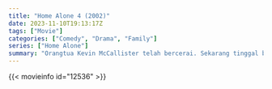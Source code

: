 ```yaml
---
title: "Home Alone 4 (2002)"
date: 2023-11-10T19:13:17Z
tags: ["Movie"]
categories: ["Comedy", "Drama", "Family"]
series: ["Home Alone"]
summary: "Orangtua Kevin McCallister telah bercerai. Sekarang tinggal bersama ibunya, ia memutuskan untuk menghabiskan Natal bersama ayahnya di mansion pacar kaya ayahnya, Natalie. Sementara itu, perampok Marv Merchants, salah satu penjahat dari dua film sebelumnya, bermitra dengan seorang penjahat baru bernama Vera untuk merampok mansion Natalie."
---
```


<mux-player stream-type="on-demand"
src="https://kp3d-my.sharepoint.com/personal/ryoo_kp3d_onmicrosoft_com/_layouts/15/download.aspx?share=ERb-SRGD7qlNq5JtxrjhtckB1OVKw6tqavGek6RI_MvWrA" prefer-playback="mse" controls>

</mux-player>


{{< movieinfo id="12536" >}}

<script src="https://cdn.jsdelivr.net/npm/@mux/mux-player"></script>

 <script type="application/ld+json ">
{
"@context": "https://schema.org/",
"@type": "VideoObject",
"name": "Home Alone 4",
"contentUrl": "https://stream.mux.com/ivUtgtrw3x02nQo5z5d85ilfTWujn0265MW02x63cjXq8A.m3u8",
"thumbnailUrl": "https://www.themoviedb.org/t/p/original/Ae8ysVJkgDrERdUo0IwRMdb03Zf.jpg?width=314&fit_mode=preserve&time=25",
"uploadDate": "2023-11-10T19:13:17Z",
}

</script>
